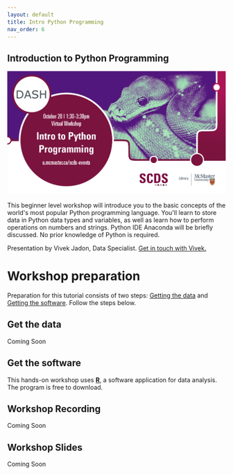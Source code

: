 ```yaml
---
layout: default
title: Intro Python Programming
nav_order: 6
---
```


## Introduction to Python Programming

<img src="assets/img/Python.png" alt="Workshop Title Slide" width="720">

This beginner level workshop will introduce you to the basic concepts of the world's most popular Python programming language. You'll learn to store data in Python data types and variables, as well as learn how to perform operations on numbers and strings. Python IDE Anaconda will be briefly discussed. No prior knowledge of Python is required.

Presentation by Vivek Jadon, Data Specialist.
[Get in touch with Vivek.](https://library.mcmaster.ca/index.php/jadon-vivek)

# Workshop preparation 

Preparation for this tutorial consists of two steps: [Getting the data](#get-the-data) and [Getting the software](#get-the-software). Follow the steps below. 
  
## Get the data

Coming Soon

## Get the software
This hands-on workshop uses [**R**](https://www.r-project.org/), a software application for data analysis. The program is free to download.

## Workshop Recording

Coming Soon

## Workshop Slides

Coming Soon
